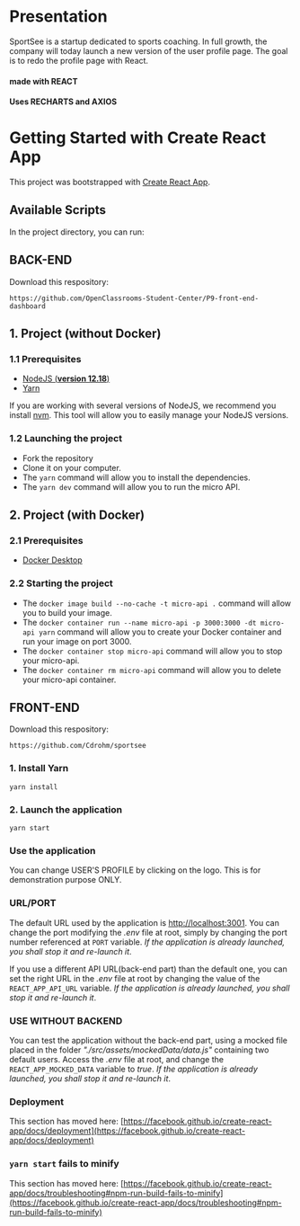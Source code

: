 # Presentation
SportSee is a startup dedicated to sports coaching. In full growth, the company will today launch a new version of the user profile page. The goal is to redo the profile page with React.

#### made with REACT
#### Uses RECHARTS and AXIOS

# Getting Started with Create React App

This project was bootstrapped with [Create React App](https://github.com/facebook/create-react-app).

## Available Scripts

In the project directory, you can run:

## BACK-END

Download this respository:

`https://github.com/OpenClassrooms-Student-Center/P9-front-end-dashboard`

## 1. Project (**without Docker**)

### 1.1 Prerequisites

- [NodeJS (**version 12.18**)](https://nodejs.org/en/)
- [Yarn](https://yarnpkg.com/)

If you are working with several versions of NodeJS, we recommend you install [nvm](https://github.com/nvm-sh/nvm). This tool will allow you to easily manage your NodeJS versions.

### 1.2 Launching the project

- Fork the repository
- Clone it on your computer.
- The `yarn` command will allow you to install the dependencies.
- The `yarn dev` command will allow you to run the micro API.


## 2. Project (**with Docker**)

### 2.1 Prerequisites

- [Docker Desktop](https://www.docker.com/products/docker-desktop)

### 2.2 Starting the project

- The `docker image build --no-cache -t micro-api .` command will allow you to build your image.
- The `docker container run --name micro-api -p 3000:3000 -dt micro-api yarn` command will allow you to create your Docker container and run your image on port 3000.
- The `docker container stop micro-api` command will allow you to stop your micro-api.
- The `docker container rm micro-api` command will allow you to delete your micro-api container.


## FRONT-END

Download this respository:

`https://github.com/Cdrohm/sportsee`

### 1. Install Yarn

`yarn install`

### 2. Launch the application

`yarn start`

### Use the application

You can change USER'S PROFILE by clicking on the logo. This is for demonstration purpose ONLY.

### URL/PORT

The default URL used by the application is <http://localhost:3001>.
You can change the port modifying the *.env* file at root, simply by changing the port number referenced at ```PORT``` variable. *If the application is already launched, you shall stop it and re-launch it*.

If you use a different API URL(back-end part) than the default one, you can set the right URL in the *.env* file at root by changing the value of the ```REACT_APP_API_URL``` variable. *If the application is already launched, you shall stop it and re-launch it*.

### USE WITHOUT BACKEND

You can test the application without the back-end part, using a mocked file placed in the folder *"./src/assets/mockedData/data.js"* containing two default users. Access the *.env* file at root, and change the ```REACT_APP_MOCKED_DATA``` variable to *true*. *If the application is already launched, you shall stop it and re-launch it*.


### Deployment

This section has moved here: [https://facebook.github.io/create-react-app/docs/deployment](https://facebook.github.io/create-react-app/docs/deployment)

### `yarn start` fails to minify

This section has moved here: [https://facebook.github.io/create-react-app/docs/troubleshooting#npm-run-build-fails-to-minify](https://facebook.github.io/create-react-app/docs/troubleshooting#npm-run-build-fails-to-minify)
